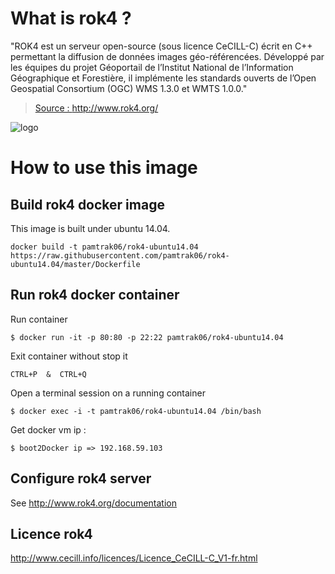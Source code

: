 # What is rok4 ?

"ROK4 est un serveur open-source (sous licence CeCILL-C) écrit en C++ permettant la diffusion de données images géo-référencées. Développé par les équipes du projet Géoportail de l’Institut National de l’Information Géographique et Forestière, il implémente les standards ouverts de l’Open Geospatial Consortium (OGC) WMS 1.3.0 et WMTS 1.0.0."

> [Source : http://www.rok4.org/ ](http://www.rok4.org/)

![logo](http://www.rok4.org/wp-content/uploads/2012/12/logo_rok4.png)

# How to use this image

## Build rok4 docker image

This image is built under ubuntu 14.04.
```
docker build -t pamtrak06/rok4-ubuntu14.04 https://raw.githubusercontent.com/pamtrak06/rok4-ubuntu14.04/master/Dockerfile
```

## Run rok4 docker container

Run container
```
$ docker run -it -p 80:80 -p 22:22 pamtrak06/rok4-ubuntu14.04
```

Exit container without stop it
```
CTRL+P  &  CTRL+Q
```

Open a terminal session on a running container
```
$ docker exec -i -t pamtrak06/rok4-ubuntu14.04 /bin/bash
```

Get docker vm ip : 
```
$ boot2Docker ip => 192.168.59.103
```

## Configure rok4 server

See http://www.rok4.org/documentation

## Licence rok4

http://www.cecill.info/licences/Licence_CeCILL-C_V1-fr.html
